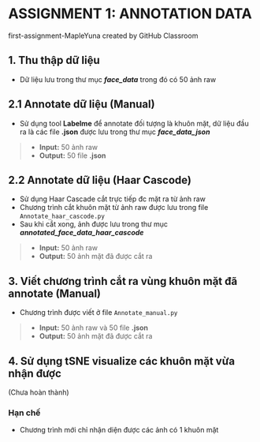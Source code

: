 # ASSIGNMENT 1: ANNOTATION DATA
first-assignment-MapleYuna created by GitHub Classroom

## 1. Thu thập dữ liệu
- Dữ liệu lưu trong thư mục **_face_data_** trong đó có 50 ảnh raw

## 2.1 Annotate dữ liệu (Manual)
- Sử dụng tool **Labelme** để annotate đối tượng là khuôn mặt, dữ liệu đầu ra là các file **.json** được lưu trong thư mục **_face_data_json_**

> * **Input:** 50 ảnh raw
> * **Output:** 50 file **.json**

## 2.2 Annotate dữ liệu (Haar Cascode)
- Sử dụng Haar Cascade cắt trực tiếp đc mặt ra từ ảnh raw
- Chương trình cắt khuôn mặt từ ảnh raw được lưu trong file `Annotate_haar_cascode.py`
- Sau khi cắt xong, ảnh được lưu trong thư mục **_annotated_face_data_haar_cascode_**

> * **Input:** 50 ảnh raw
> * **Output:** 50 ảnh mặt đã được cắt ra

## 3. Viết chương trình cắt ra vùng khuôn mặt đã annotate (Manual)
- Chương trình được viết ở file `Annotate_manual.py`

> * **Input:** 50 ảnh raw và 50 file **.json**
> * **Output:** 50 ảnh mặt đã được cắt ra

## 4. Sử dụng tSNE visualize các khuôn mặt vừa nhận được
(Chưa hoàn thành)

### Hạn chế
- Chương trình mới chỉ nhận diện được các ảnh có 1 khuôn mặt
